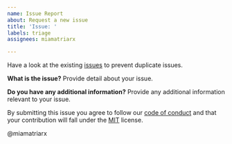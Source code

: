 ```yaml
---
name: Issue Report
about: Request a new issue
title: 'Issue: '
labels: triage
assignees: miamatriarx

---
```


Have a look at the existing [issues](https://github.com/miamatriarx/miamatriarx/issues) to prevent duplicate issues.

**What is the issue?**
Provide detail about your issue.

**Do you have any additional information?**
Provide any additional information relevant to your issue.

By submitting this issue you agree to follow our [code of conduct](https://github.com/miamatriarx/miamatriarx/code_of_conduct.md) and that your contribution will fall under the [MIT](https://github.com/miamatriarx/miamatriarx/license.md) license.

@miamatriarx
